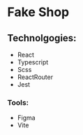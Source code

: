 # Fake Shop

## Technolgogies:

- React
- Typescript
- Scss
- ReactRouter
- Jest

### Tools:

- Figma
- Vite
